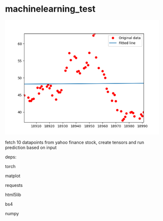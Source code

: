 # machinelearning_test

![matplot_screen](https://github.com/trite2k3/machinelearning_test/raw/main/matplot.png)


fetch 10 datapoints from yahoo finance stock, create tensors and run
prediction based on input



deps:


torch

matplot

requests

html5lib

bs4

numpy
